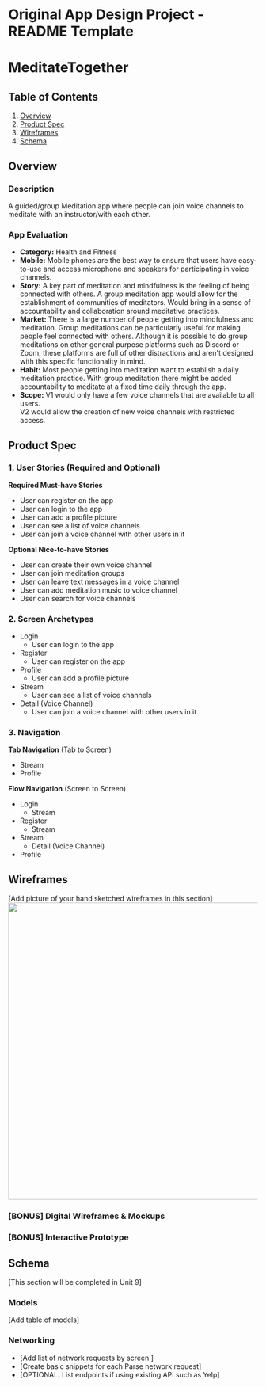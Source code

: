 Original App Design Project - README Template
===

# MeditateTogether

## Table of Contents
1. [Overview](#Overview)
1. [Product Spec](#Product-Spec)
1. [Wireframes](#Wireframes)
2. [Schema](#Schema)

## Overview
### Description
A guided/group Meditation app where people can join voice channels to meditate with an instructor/with each other.

### App Evaluation

- **Category:**
Health and Fitness
- **Mobile:**
Mobile phones are the best way to ensure that users have easy-to-use and access microphone and speakers for participating in voice channels. 
- **Story:**
A key part of meditation and mindfulness is the feeling of being connected with others. A group meditation app would allow for the establishment of communities of meditators. Would bring in a sense of accountability and collaboration around meditative practices. 
- **Market:**
There is a large number of people getting into mindfulness and meditation. Group meditations can be particularly useful for making people feel connected with others. Although it is possible to do group meditations on other general purpose platforms such as Discord or Zoom, these platforms are full of other distractions and aren't designed with this specific functionality in mind. 
- **Habit:**
Most people getting into meditation want to establish a daily meditation practice. With group meditation there might be added accountability to meditate at a fixed time daily through the app. 
- **Scope:**
V1 would only have a few voice channels that are available to all users.  
V2 would allow the creation of new voice channels with restricted access.

## Product Spec

### 1. User Stories (Required and Optional)

**Required Must-have Stories**

* User can register on the app
* User can login to the app
* User can add a profile picture
* User can see a list of voice channels
* User can join a voice channel with other users in it

**Optional Nice-to-have Stories**

* User can create their own voice channel
* User can join meditation groups 
* User can leave text messages in a voice channel
* User can add meditation music to voice channel
* User can search for voice channels

### 2. Screen Archetypes

* Login
   * User can login to the app
* Register
   * User can register on the app
* Profile
   * User can add a profile picture
* Stream
   * User can see a list of voice channels
* Detail (Voice Channel)
   * User can join a voice channel with other users in it

### 3. Navigation

**Tab Navigation** (Tab to Screen)

* Stream
* Profile

**Flow Navigation** (Screen to Screen)

* Login
   * Stream
* Register
   * Stream
* Stream
   * Detail (Voice Channel)
* Profile 


## Wireframes
[Add picture of your hand sketched wireframes in this section]
<img src="YOUR_WIREFRAME_IMAGE_URL" width=600>

### [BONUS] Digital Wireframes & Mockups

### [BONUS] Interactive Prototype

## Schema 
[This section will be completed in Unit 9]
### Models
[Add table of models]
### Networking
- [Add list of network requests by screen ]
- [Create basic snippets for each Parse network request]
- [OPTIONAL: List endpoints if using existing API such as Yelp]
